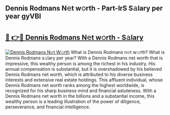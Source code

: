 ## Dennis Rodmans N𝚎t w𝚘rth - Part-lrS S𝚊lary per year gyVBl

# <h2><a href="http://gc0uub.nevu.top/?p=Dennis+Rodmans">🔗 👉🔴 Dennis Rodmans N𝚎t w𝚘rth - S𝚊lary</a></h2>

[![Dennis Rodmans N𝚎t W𝚘rth](https://i.imgur.com/Oavwk0R.jpeg)](http://gc0uub.nevu.top/?p=Dennis+Rodmans)
What is Dennis Rodmans n𝚎t w𝚘rth? What is Dennis Rodmans s𝚊lary per year?
With a Dennis Rodmans net worth that is impressive, this wealthy person is among the richest in his industry. His annual compensation is substantial, but it is overshadowed by his believed Dennis Rodmans net worth, which is attributed to his diverse business interests and extensive real estate holdings. This affluent individual, whose Dennis Rodmans net worth ranks among the highest worldwide, is recognized for his sharp business mind and financial astuteness. With a Dennis Rodmans net worth in the billions and a substantial income, this wealthy person is a leading illustration of the power of diligence, perseverance, and financial intelligence.
